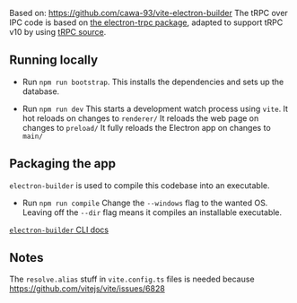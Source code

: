 Based on: https://github.com/cawa-93/vite-electron-builder
The tRPC over IPC code is based on [the electron-trpc package](https://github.com/jsonnull/electron-trpc), adapted to support tRPC v10 by using [tRPC source](https://github.com/trpc/trpc/tree/next).

## Running locally

- Run `npm run bootstrap`.
This installs the dependencies and sets up the database.

- Run `npm run dev`
This starts a development watch process using `vite`.
It hot reloads on changes to `renderer/`
It reloads the web page on changes to `preload/`
It fully reloads the Electron app on changes to `main/`

## Packaging the app

`electron-builder` is used to compile this codebase into an executable.

- Run `npm run compile`
Change the `--windows` flag to the wanted OS.
Leaving off the `--dir` flag means it compiles an installable executable.

[`electron-builder` CLI docs](https://www.electron.build/cli)

## Notes

The `resolve.alias` stuff in `vite.config.ts` files is needed because https://github.com/vitejs/vite/issues/6828